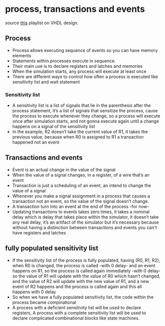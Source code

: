 # process, transactions and events
source [this](https://www.youtube.com/playlist?list=PLyWAP9QBe16p2HXVcyEgGAFicXJI797jK) playlist on VHDL design.

## Process
   - Process allows executing sequence of events so you can have memory elements
   - Statements within processes execute in sequence.
   - Their main use is to declare registers and latches and memories
   - When the simulation starts, any process will execute at least once
   - There are different ways to control how often a process is executed like sensitivity list and wait statement

### Sensitivity list
   - A sensitivity list is a list of signals that lie in the parenthesis after the process statement, it’s a list of signals that sensitize the process, cause the process to execute whenever they change, so a process will execute once after simulation starts, and not gonna execute again until a change happens on a signal of the sensitivity list
   - In the example, R2 doesn’t take the current value of R1, it takes the previous value, because when R0 is assigned to R1 a transaction happened not an event

## Transactions and events
   - Event is an actual change in the value of the signal
   - When the value of a signal changes, in a register, of a wire that’s an event
   - Transaction is just a scheduling of an event, an intend to change the value of a signal
   - Whenever you make a signal assignment in a process that causes a transaction not an event, so the value of the signal doesn’t change.
   - A transaction turn into an event at the end of the process -for now-
   - Updating transactions to events takes zero times, it takes a nominal delay which is delay that takes place within the simulator, it doesn’t take any real delay, it’s an artifact of the simulator but it’s necessary because without having a distinction between transactions and events you can't have registers and latches
## fully populated sensitivity list
   - If the sensitivity list of the process is fully populated, having (R0, R1, R2), when R0 is changed, the process is called -with 0 delay- and an event happens on R1, so the process is called again immediately -with 0 delay- so the value of R1 will update with the value of R0 which hasn’t changed, and the value of R2 will update with the new value of R1, and a new event of R2 happens and the process is called again and this all happens with 0 delay 
   - So when we have a fully populated sensitivity list, the code within the process became compinational 
   - A process with a deficient sensitivity list will be used to declare registers, A process with a complete sensitivity list will be used to declare complicated combinational blocks like state machines.
